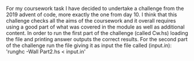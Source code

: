For my coursework task I have decided to undertake a challenge from the 2019 advent of code, more exactly the one from day 10. I think that this challenge checks all the aims of the coursework and it overall requires using a good part of what was covered in the module as well as additional content. In order to run the first part of the challenge (called Cw.hs) loading the file and printing answer outputs the correct results. For the second part of the challenge run the file giving it as input the file called (input.in): 'runghc -Wall Part2.hs < input.in'